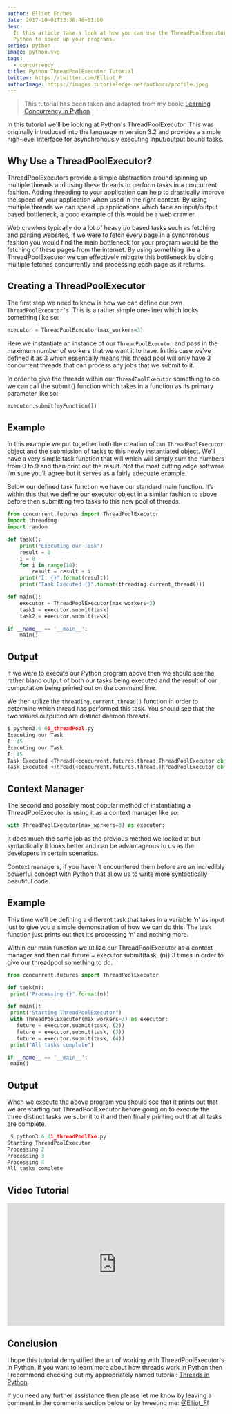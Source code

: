 ```yaml
---
author: Elliot Forbes
date: 2017-10-01T13:36:48+01:00
desc:
  In this article take a look at how you can use the ThreadPoolExecutor in
  Python to speed up your programs.
series: python
image: python.svg
tags:
  - concurrency
title: Python ThreadPoolExecutor Tutorial
twitter: https://twitter.com/Elliot_F
authorImage: https://images.tutorialedge.net/authors/profile.jpeg
---
```


> This tutorial has been taken and adapted from my book:
> [Learning Concurrency in Python](https://www.packtpub.com/application-development/learning-concurrency-python)

In this tutorial we'll be looking at Python's ThreadPoolExecutor. This was
originally introduced into the language in version 3.2 and provides a simple
high-level interface for asynchronously executing input/output bound tasks.

## Why Use a ThreadPoolExecutor?

ThreadPoolExecutors provide a simple abstraction around spinning up multiple
threads and using these threads to perform tasks in a concurrent fashion. Adding
threading to your application can help to drastically improve the speed of your
application when used in the right context. By using multiple threads we can
speed up applications which face an input/output based bottleneck, a good
example of this would be a web crawler.

Web crawlers typically do a lot of heavy i/o based tasks such as fetching and
parsing websites, if we were to fetch every page in a synchronous fashion you
would find the main bottleneck for your program would be the fetching of these
pages from the internet. By using something like a ThreadPoolExecutor we can
effectively mitigate this bottleneck by doing multiple fetches concurrently and
processing each page as it returns.

## Creating a ThreadPoolExecutor

The first step we need to know is how we can define our own
`ThreadPoolExecutor’s`. This is a rather simple one-liner which looks something
like so:

```py
executor = ThreadPoolExecutor(max_workers=3)
```

Here we instantiate an instance of our `ThreadPoolExecutor` and pass in the
maximum number of workers that we want it to have. In this case we’ve defined it
as 3 which essentially means this thread pool will only have 3 concurrent
threads that can process any jobs that we submit to it.

In order to give the threads within our `ThreadPoolExecutor` something to do we
can call the submit() function which takes in a function as its primary
parameter like so:

```py
executor.submit(myFunction())
```

## Example

In this example we put together both the creation of our `ThreadPoolExecutor`
object and the submission of tasks to this newly instantiated object. We’ll have
a very simple task function that will which will simply sum the numbers from 0
to 9 and then print out the result. Not the most cutting edge software I’m sure
you’ll agree but it serves as a fairly adequate example.

Below our defined task function we have our standard main function. It’s within
this that we define our executor object in a similar fashion to above before
then submitting two tasks to this new pool of threads.

```py
from concurrent.futures import ThreadPoolExecutor
import threading
import random

def task():
    print("Executing our Task")
    result = 0
    i = 0
    for i in range(10):
        result = result + i
    print("I: {}".format(result))
    print("Task Executed {}".format(threading.current_thread()))

def main():
    executor = ThreadPoolExecutor(max_workers=3)
    task1 = executor.submit(task)
    task2 = executor.submit(task)

if __name__ == '__main__':
    main()
```

## Output

If we were to execute our Python program above then we should see the rather
bland output of both our tasks being executed and the result of our computation
being printed out on the command line.

We then utilize the `threading.current_thread()` function in order to determine
which thread has performed this task. You should see that the two values
outputted are distinct daemon threads.

```py
$ python3.6 05_threadPool.py
Executing our Task
I: 45
Executing our Task
I: 45
Task Executed <Thread(<concurrent.futures.thread.ThreadPoolExecutor object at 0x102abf358>_1, started daemon 123145333858304)>
Task Executed <Thread(<concurrent.futures.thread.ThreadPoolExecutor object at 0x102abf358>_0, started daemon 123145328603136)>
```

## Context Manager

The second and possibly most popular method of instantiating a
ThreadPoolExecutor is using it as a context manager like so:

```py
with ThreadPoolExecutor(max_workers=3) as executor:
```

It does much the same job as the previous method we looked at but syntactically
it looks better and can be advantageous to us as the developers in certain
scenarios.

Context managers, if you haven’t encountered them before are an incredibly
powerful concept with Python that allow us to write more syntactically beautiful
code.

## Example

This time we’ll be defining a different task that takes in a variable ‘n’ as
input just to give you a simple demonstration of how we can do this. The task
function just prints out that it’s processing ‘n’ and nothing more.

Within our main function we utilize our ThreadPoolExecutor as a context manager
and then call future = executor.submit(task, (n)) 3 times in order to give our
threadpool something to do.

```py
from concurrent.futures import ThreadPoolExecutor

def task(n):
 print("Processing {}".format(n))

def main():
 print("Starting ThreadPoolExecutor")
 with ThreadPoolExecutor(max_workers=3) as executor:
   future = executor.submit(task, (2))
   future = executor.submit(task, (3))
   future = executor.submit(task, (4))
 print("All tasks complete")

if __name__ == '__main__':
 main()
```

## Output

When we execute the above program you should see that it prints out that we are
starting out ThreadPoolExecutor before going on to execute the three distinct
tasks we submit to it and then finally printing out that all tasks are complete.

```py
 $ python3.6 01_threadPoolExe.py
Starting ThreadPoolExecutor
Processing 2
Processing 3
Processing 4
All tasks complete
```

## Video Tutorial

<div style="position:relative;height:0;padding-bottom:56.25%"><iframe src="https://www.youtube.com/embed/h2L3-X1XUtU?ecver=2" style="position:absolute;width:100%;height:100%;left:0" width="640" height="360" frameborder="0" gesture="media" allowfullscreen></iframe></div>

## Conclusion

I hope this tutorial demystified the art of working with ThreadPoolExecutor's in
Python. If you want to learn more about how threads work in Python then I
recommend checking out my appropriately named tutorial:
[Threads in Python](/python/concurrency/threads-in-python/).

If you need any further assistance then please let me know by leaving a comment
in the comments section below or by tweeting me:
[@Elliot_F](https://twitter.com/elliot_f)!
